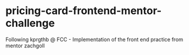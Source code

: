 # pricing-card-frontend-mentor-challenge
Following kprgthb @ FCC - Implementation of the front end practice from mentor zachgoll
